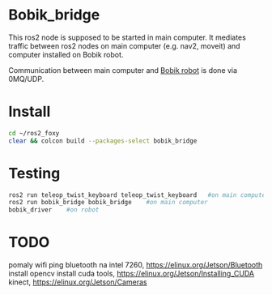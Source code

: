 # Bobik_bridge

This ros2 node is supposed to be started in main computer. It mediates traffic between ros2 nodes on main computer (e.g. nav2, moveit) and computer installed on Bobik robot.

Communication between main computer and [Bobik robot](https://github.com/slesinger/bobik_driver) is done via 0MQ/UDP.

# Install
```bash
cd ~/ros2_foxy
clear && colcon build --packages-select bobik_bridge
```

# Testing
```bash
ros2 run teleop_twist_keyboard teleop_twist_keyboard   #on main computer
ros2 run bobik_bridge bobik_bridge    #on main computer
bobik_driver    #on robot
```



# TODO
pomaly wifi ping
bluetooth na intel 7260, https://elinux.org/Jetson/Bluetooth
install opencv
install cuda tools, https://elinux.org/Jetson/Installing_CUDA
kinect, https://elinux.org/Jetson/Cameras
